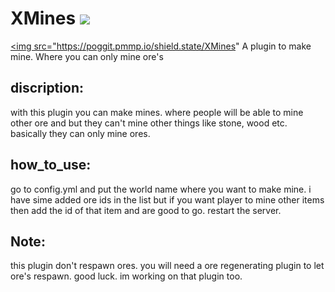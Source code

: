 # XMines [![](https://poggit.pmmp.io/shield.state/XMines)](https://poggit.pmmp.io/p/XMines)

<a href="https://poggit.pmmp.io/p/XMines"><img src="https://poggit.pmmp.io/shield.state/XMines"
A plugin to make mine. Where you can only mine ore's <br>
## discription: <br>
with this plugin you can make mines. where people will be able to mine other ore and but they can't mine other things like stone, wood etc. basically they can only mine ores. <br>

## how_to_use: <br>
go to config.yml and put the world name where you want to make mine. i have sime added ore ids in the list but if you want player to mine other items then add the id of that item and are good to go. restart the server. <br>

## Note: <br>
this plugin don't respawn ores. you will need a ore regenerating plugin to let ore's respawn. good luck. im working on that plugin too. 
